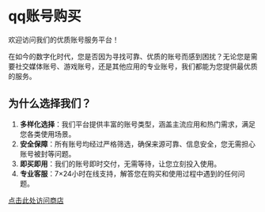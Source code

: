 
# qq账号购买

欢迎访问我们的优质账号服务平台！

在如今的数字化时代，您是否因为寻找可靠、优质的账号而感到困扰？无论您是需要社交媒体账号、游戏账号，还是其他应用的专业账号，我们都能为您提供最优质的服务。

## 为什么选择我们？

1. **多样化选择**：我们平台提供丰富的账号类型，涵盖主流应用和热门需求，满足您各类使用场景。
2. **安全保障**：所有账号均经过严格筛选，确保来源可靠、信息安全，您无需担心账号被封等问题。
3. **即买即用**：我们的账号即时交付，无需等待，让您立刻投入使用。
4. **专业客服**：7×24小时在线支持，解答您在购买和使用过程中遇到的任何问题。

[点击此处访问商店](https://insfaka.shop)
